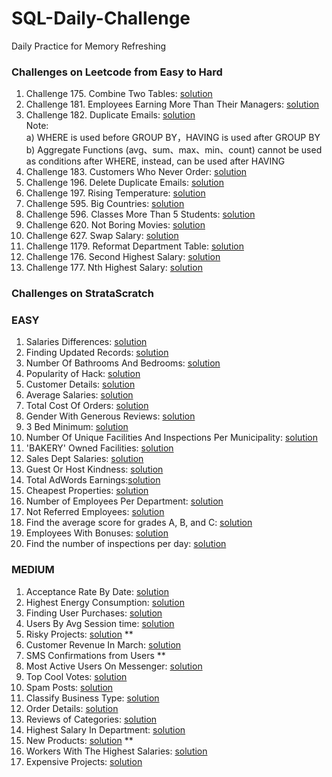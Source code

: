 # SQL-Daily-Challenge
Daily Practice for Memory Refreshing <br>
### Challenges on Leetcode from Easy to Hard <br>
1. Challenge 175. Combine Two Tables: [solution](Leetcode_Challenge/solution_1.txt)
2. Challenge 181. Employees Earning More Than Their Managers: [solution](Leetcode_Challenge/solution_2.txt)
3. Challenge 182. Duplicate Emails: [solution](Leetcode_Challenge/solution_3.txt) <br>
    Note:<br>
    a) WHERE is used before GROUP BY，HAVING is used after GROUP BY<br>
    b) Aggregate Functions (avg、sum、max、min、count) cannot be used as conditions after WHERE, instead, can be used after HAVING
4. Challenge 183. Customers Who Never Order: [solution](Leetcode_Challenge/solution_4.txt)
5. Challenge 196. Delete Duplicate Emails: [solution](Leetcode_Challenge/solution_5.txt)
6. Challenge 197. Rising Temperature: [solution](Leetcode_Challenge/solution_6.txt)
7. Challenge 595. Big Countries: [solution](Leetcode_Challenge/solution_7.txt)
8. Challenge 596. Classes More Than 5 Students: [solution](Leetcode_Challenge/solution_8.txt)
9. Challenge 620. Not Boring Movies: [solution](Leetcode_Challenge/solution_9.txt)
10. Challenge 627. Swap Salary: [solution](Leetcode_Challenge/solution_10.txt)
11. Challenge 1179. Reformat Department Table: [solution](Leetcode_Challenge/solution_11.txt)
12. Challenge 176. Second Highest Salary: [solution](Leetcode_Challenge/solution_12.txt)
13. Challenge 177. Nth Highest Salary: [solution](Leetcode_Challenge/solution_13.txt)

### Challenges on StrataScratch <br>
### EASY ###
1. Salaries Differences: [solution](StrataScratch_Challenge/strata_e_1.txt)
2. Finding Updated Records: [solution](StrataScratch_Challenge/strata_e_2.txt)
3. Number Of Bathrooms And Bedrooms: [solution](StrataScratch_Challenge/strata_e_3.txt)
4. Popularity of Hack: [solution](StrataScratch_Challenge/strata_e_4.txt)
5. Customer Details: [solution](StrataScratch_Challenge/strata_e_5.txt)
6. Average Salaries: [solution](StrataScratch_Challenge/strata_e_6.txt)
7. Total Cost Of Orders: [solution](StrataScratch_Challenge/strata_e_7.txt)
8. Gender With Generous Reviews: [solution](StrataScratch_Challenge/strata_e_8.txt)
9. 3 Bed Minimum: [solution](StrataScratch_Challenge/strata_e_9.txt)
10. Number Of Unique Facilities And Inspections Per Municipality: [solution](StrataScratch_Challenge/strata_e_10.txt)
11. 'BAKERY' Owned Facilities: [solution](StrataScratch_Challenge/strata_e_11.txt)
12. Sales Dept Salaries: [solution](StrataScratch_Challenge/strata_e_12.txt)
13. Guest Or Host Kindness: [solution](StrataScratch_Challenge/strata_e_13.txt)
14. Total AdWords Earnings:[solution](StrataScratch_Challenge/strata_e_14.txt)
15. Cheapest Properties: [solution](StrataScratch_Challenge/strata_e_15.txt)
16. Number of Employees Per Department: [solution](StrataScratch_Challenge/strata_e_16.txt)
17. Not Referred Employees: [solution](StrataScratch_Challenge/strata_e_17.txt)
18. Find the average score for grades A, B, and C: [solution](StrataScratch_Challenge/strata_e_18.txt)
19. Employees With Bonuses: [solution](StrataScratch_Challenge/strata_e_19.txt)
20. Find the number of inspections per day: [solution](StrataScratch_Challenge/strata_e_20.txt)

### MEDIUM ###
1. Acceptance Rate By Date: [solution](StrataScratch_Challenge/strata_m_1.txt)
2. Highest Energy Consumption: [solution](StrataScratch_Challenge/strata_m_2.txt)
3. Finding User Purchases: [solution](StrataScratch_Challenge/strata_m_3.txt)
4. Users By Avg Session time: [solution](StrataScratch_Challenge/strata_m_4.txt)
5. Risky Projects: [solution](StrataScratch_Challenge/strata_m_5.txt) **
6. Customer Revenue In March: [solution](StrataScratch_Challenge/strata_m_6.txt)
7. SMS Confirmations from Users **
8. Most Active Users On Messenger: [solution](StrataScratch_Challenge/strata_m_8.txt)
9. Top Cool Votes: [solution](StrataScratch_Challenge/strata_m_9.txt)
10. Spam Posts: [solution](StrataScratch_Challenge/strata_m_10.txt)
11. Classify Business Type: [solution](StrataScratch_Challenge/strata_m_11.txt)
12. Order Details: [solution](StrataScratch_Challenge/strata_m_12.txt)
13. Reviews of Categories: [solution](StrataScratch_Challenge/strata_m_13.txt)
14. Highest Salary In Department: [solution](StrataScratch_Challenge/strata_m_14.txt)
15. New Products: [solution](StrataScratch_Challenge/strata_m_15.txt) **
16. Workers With The Highest Salaries: [solution](StrataScratch_Challenge/strata_m_16.txt)
17. Expensive Projects: [solution](StrataScratch_Challenge/strata_m_17.txt)
